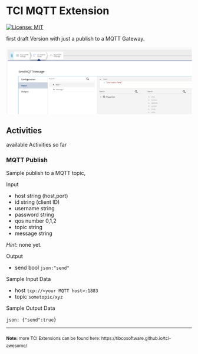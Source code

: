 # TCI MQTT Extension
[![License: MIT](https://img.shields.io/badge/License-MIT-yellow.svg)](https://opensource.org/licenses/MIT)

first draft Version with just a publish to a MQTT Gateway.

![MQTT Publish image](../../screenshots/MQTT-pub.png?raw=true "TCI WI MQTT Publish Screenshot") 

## Activities
available Activities so far
### MQTT Publish
Sample publish to a MQTT topic,

Input
- host          string (host,port)
- id            string (client ID)
- username      string
- password      string
- qos           number 0,1,2
- topic         string
- message       string

<i>Hint:</i> none yet.

Output
- send               bool   `json:"send"`
  
Sample Input Data

- host `tcp://<your MQTT host>:1883`
- topic `sometopic/xyz`

Sample Output Data

``json:
{"send":true}
``

<hr>
<sub><b>Note:</b> more TCI Extensions can be found here: https://tibcosoftware.github.io/tci-awesome/ </sub>
